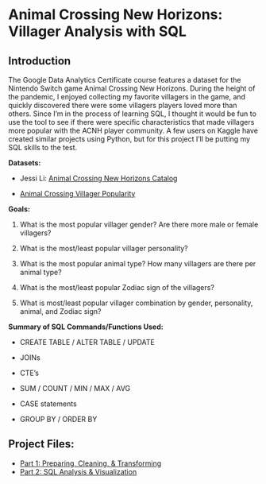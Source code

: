 # Animal Crossing New Horizons: Villager Analysis with SQL

## Introduction

The Google Data Analytics Certificate course features a dataset for the Nintendo Switch game Animal Crossing New Horizons. During the height of the pandemic, I enjoyed collecting my favorite villagers in the game, and quickly discovered there were some villagers players loved more than others. Since I’m in the process of learning SQL, I thought it would be fun to use the tool to see if there were specific characteristics that made villagers more popular with the ACNH player community. A few users on Kaggle have created similar projects using Python, but for this project I’ll be putting my SQL skills to the test.

**Datasets:**

-   Jessi Li: [Animal Crossing New Horizons Catalog](https://www.kaggle.com/datasets/jessicali9530/animal-crossing-new-horizons-nookplaza-dataset?select=villagers.csv)
    
-   [Animal Crossing Villager Popularity](https://www.kaggle.com/datasets/ampiiere/acnh-villager-popularity?resource=download)
    

**Goals:**

1.  What is the most popular villager gender? Are there more male or female villagers?
    
2.  What is the most/least popular villager personality?
    
3.  What is the most popular animal type? How many villagers are there per animal type?
    
4.  What is the most/least popular Zodiac sign of the villagers?

5.  What is most/least popular villager combination by gender, personality, animal, and Zodiac sign?
    
**Summary of SQL Commands/Functions Used:**

-   CREATE TABLE / ALTER TABLE / UPDATE
    
-   JOINs
    
-   CTE’s
    
-   SUM / COUNT / MIN / MAX / AVG
    
-   CASE statements
    
-   GROUP BY / ORDER BY

## Project Files:
-   [Part 1: Preparing, Cleaning, & Transforming](Cleaning.md)
-   [Part 2: SQL Analysis & Visualization](Analysis.md)
